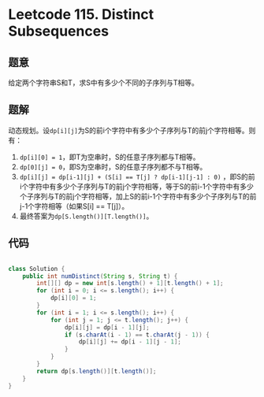 # Leetcode 115. Distinct Subsequences

## 题意

给定两个字符串S和T，求S中有多少个不同的子序列与T相等。

## 题解

动态规划。设`dp[i][j]`为S的前i个字符中有多少个子序列与T的前j个字符相等。则有：

1. `dp[i][0] = 1`，即T为空串时，S的任意子序列都与T相等。
2. `dp[0][j] = 0`，即S为空串时，S的任意子序列都不与T相等。
3. `dp[i][j] = dp[i-1][j] + (S[i] == T[j] ? dp[i-1][j-1] : 0)`
   ，即S的前i个字符中有多少个子序列与T的前j个字符相等，等于S的前i-1个字符中有多少个子序列与T的前j个字符相等，加上S的前i-1个字符中有多少个子序列与T的前j-1个字符相等（如果S[i] ==
   T[j]）。
4. 最终答案为`dp[S.length()][T.length()]`。

## 代码

```java

class Solution {
    public int numDistinct(String s, String t) {
        int[][] dp = new int[s.length() + 1][t.length() + 1];
        for (int i = 0; i <= s.length(); i++) {
            dp[i][0] = 1;
        }
        for (int i = 1; i <= s.length(); i++) {
            for (int j = 1; j <= t.length(); j++) {
                dp[i][j] = dp[i - 1][j];
                if (s.charAt(i - 1) == t.charAt(j - 1)) {
                    dp[i][j] += dp[i - 1][j - 1];
                }
            }
        }
        return dp[s.length()][t.length()];
    }
}

```